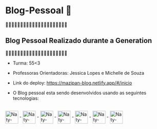 # Blog-Pessoal 🌸

🌸🌸🌸🌸🌸🌸🌸🌸🌸🌸🌸🌸🌸🌸🌸🌸🌸🌸🌸🌸🌸
## Blog Pessoal Realizado durante a Generation
🌸🌸🌸🌸🌸🌸🌸🌸🌸🌸🌸🌸🌸🌸🌸🌸🌸🌸🌸🌸🌸
- Turma: 55<3
- Professoras Orientadoras: Jessica Lopes e Michelle de Souza

- Link do deploy: https://mazipan-blog.netlify.app/#/inicio

- O Blog pessoal esta sendo desenvolvidos usando as seguintes tecnologias: 
<div style="display: inline_block"><br>
<img align="center" alt="Naty-Java" height="40" width="40" <img src="https://cdn.jsdelivr.net/gh/devicons/devicon/icons/java/java-original.svg" />
-
<img align="center" alt="Naty-My" height="40" width="40"<img src="https://cdn.jsdelivr.net/gh/devicons/devicon/icons/mysql/mysql-original.svg" />
-
<img align="center" alt="Naty-My" height="40" width="40"<img src="https://cdn.jsdelivr.net/gh/devicons/devicon/icons/spring/spring-original.svg" />
-
<img align="center" alt="Naty-My" height="40" width="40"<img src="https://cdn.jsdelivr.net/gh/devicons/devicon/icons/css3/css3-original.svg" />
-
<img align="center" alt="Naty-My" height="40" width="40"<img src="https://cdn.jsdelivr.net/gh/devicons/devicon/icons/html5/html5-original.svg" />
-
<img align="center" alt="Naty-My" height="40" width="40"<img src="https://cdn.jsdelivr.net/gh/devicons/devicon/icons/angularjs/angularjs-original.svg" />
-
<img align="center" alt="Naty-My" height="40" width="40"<img src="https://cdn.jsdelivr.net/gh/devicons/devicon/icons/typescript/typescript-original.svg" />
          
          
